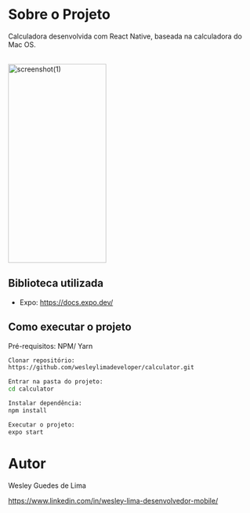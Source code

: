 # Sobre o Projeto

Calculadora desenvolvida com React Native, baseada na calculadora do Mac OS.

<div style="display: inline_block"><br>
    <img align="center" height=405 width=200 alt="screenshot(1)" src="https://github.com/wesleylimadeveloper/calculator/blob/master/assets/screenshot(1).jpg" />
</div>

## Biblioteca utilizada

- Expo: https://docs.expo.dev/

## Como executar o projeto

Pré-requisitos: NPM/ Yarn

```Bash
Clonar repositório:
https://github.com/wesleylimadeveloper/calculator.git

Entrar na pasta do projeto:
cd calculator

Instalar dependência:
npm install

Executar o projeto:
expo start
```

# Autor

Wesley Guedes de Lima

https://www.linkedin.com/in/wesley-lima-desenvolvedor-mobile/

